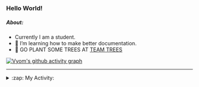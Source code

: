 ### Hello World!

##### About:
- Currently I am a student.
- 🌱 I’m learning how to make better documentation.
- 🌱 GO PLANT SOME TREES AT [TEAM TREES](https://teamtrees.org/)

[![Vyom's github activity graph](https://activity-graph.herokuapp.com/graph?username=Vyvy-vi)](https://github.com/ashutosh00710/github-readme-activity-graph)

---
<details>
  <summary>:zap: My Activity:</summary>
  
<!--START_SECTION:waka-->
![Code Time](http://img.shields.io/badge/Code%20Time-884%20hrs%2030%20mins-blue)

**I'm a Night 🦉** 

```text
🌞 Morning    94 commits     ██░░░░░░░░░░░░░░░░░░░░░░░   10.42% 
🌆 Daytime    230 commits    ██████░░░░░░░░░░░░░░░░░░░   25.5% 
🌃 Evening    296 commits    ████████░░░░░░░░░░░░░░░░░   32.82% 
🌙 Night      282 commits    ███████░░░░░░░░░░░░░░░░░░   31.26%

```
📅 **I'm Most Productive on Sunday** 

```text
Monday       123 commits    ███░░░░░░░░░░░░░░░░░░░░░░   13.64% 
Tuesday      134 commits    ███░░░░░░░░░░░░░░░░░░░░░░   14.86% 
Wednesday    107 commits    ███░░░░░░░░░░░░░░░░░░░░░░   11.86% 
Thursday     113 commits    ███░░░░░░░░░░░░░░░░░░░░░░   12.53% 
Friday       123 commits    ███░░░░░░░░░░░░░░░░░░░░░░   13.64% 
Saturday     87 commits     ██░░░░░░░░░░░░░░░░░░░░░░░   9.65% 
Sunday       215 commits    ██████░░░░░░░░░░░░░░░░░░░   23.84%

```


📊 **This Week I Spent My Time On** 

```text
🔥 Editors: 
VS Code                  6 hrs 45 mins       █████████████████████████   100.0%

🐱‍💻 Projects: 
CSF                      5 hrs 37 mins       ████████████████████░░░░░   83.34% 
praise                   1 hr 7 mins         ████░░░░░░░░░░░░░░░░░░░░░   16.66%

```


 Last Updated on 17/09/2022 11:04:10 UTC
<!--END_SECTION:waka-->
</details>
